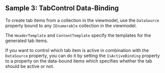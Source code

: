 ## Sample 3: TabControl Data-Binding

To create tab items from a collection in the viewmodel, use the `DataSource` property bound to any `IEnumerable` collection in the viewmodel.

The `HeaderTemplate` and `ContentTemplate` specify the templates for the generated tab items.
  
If you want to control which tab item is active in combination with the `DataSource` property, you can do it by setting the `IsActiveBinding` property 
to a property on the data-bound items which specifies whether the tab should be active or not.